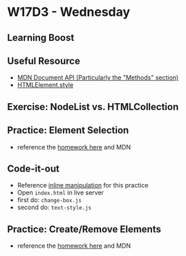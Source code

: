 # W17D3 - Wednesday
## Learning Boost

## Useful Resource
- [MDN Document API (Particularly the "Methods" section)](https://developer.mozilla.org/en-US/docs/Web/API/Document)
- [HTMLElement.style](https://developer.mozilla.org/en-US/docs/Web/API/HTMLElement/style)

## Exercise: NodeList vs. HTMLCollection

## Practice: Element Selection
- reference the [homework here](https://open.appacademy.io/learn/js-py---pt-apr-2022-online/week-17---browser--dom--and-events/element-selectors) and MDN

## Code-it-out
- Reference [inline manipulation](https://open.appacademy.io/learn/js-py---pt-apr-2022-online/week-17---browser--dom--and-events/add-inline-styling-with-js ) for this practice
- Open `index.html` in live server
- first do: `change-box.js`
- second do: `text-style.js`

## Practice: Create/Remove Elements
- reference the [homework here](https://open.appacademy.io/learn/js-py---pt-apr-2022-online/week-17---browser--dom--and-events/create-remove-elements) and MDN
